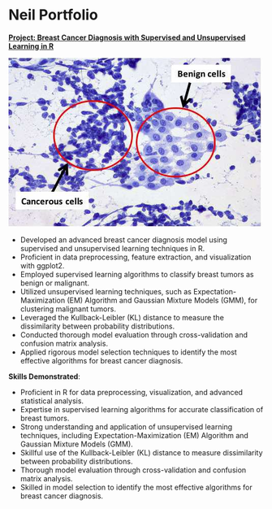 # Neil Portfolio

 
**[Project: Breast Cancer Diagnosis with Supervised and Unsupervised Learning in R](https://github.com/YourGitHubUsername/YourProjectRepo/blob/main/YourProject.pdf)**

![](https://github.com/sigmalgebra/DataScience_Portfolio/blob/main/images/celle_nucle.jpeg)

- Developed an advanced breast cancer diagnosis model using supervised and unsupervised learning techniques in R.
- Proficient in data preprocessing, feature extraction, and visualization with ggplot2.
- Employed supervised learning algorithms to classify breast tumors as benign or malignant.
- Utilized unsupervised learning techniques, such as Expectation-Maximization (EM) Algorithm and Gaussian Mixture Models (GMM), for clustering malignant tumors.
- Leveraged the Kullback-Leibler (KL) distance to measure the dissimilarity between probability distributions.
- Conducted thorough model evaluation through cross-validation and confusion matrix analysis.
- Applied rigorous model selection techniques to identify the most effective algorithms for breast cancer diagnosis.

**Skills Demonstrated**:

- Proficient in R for data preprocessing, visualization, and advanced statistical analysis.
- Expertise in supervised learning algorithms for accurate classification of breast tumors.
- Strong understanding and application of unsupervised learning techniques, including Expectation-Maximization (EM) Algorithm and Gaussian Mixture Models (GMM).
- Skillful use of the Kullback-Leibler (KL) distance to measure dissimilarity between probability distributions.
- Thorough model evaluation through cross-validation and confusion matrix analysis.
- Skilled in model selection to identify the most effective algorithms for breast cancer diagnosis.
